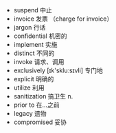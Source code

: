- suspend 中止
- invoice 发票 （charge for invoice）
- jargon 行话
- confidential 机密的
- implement 实施
- distinct 不同的
- invoke 请求、调用
- exclusively  [ɪk'skluːsɪvli] 专门地
- explicit 明确的
- utilize 利用
- sanitization 搞卫生 n.
- prior to 在...之前
- legacy 遗物
- compromised 妥协